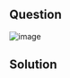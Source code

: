 ## Question

![image](https://github.com/user-attachments/assets/ed8f553b-35ec-4954-a9bd-adf488ee9b29)

## Solution
